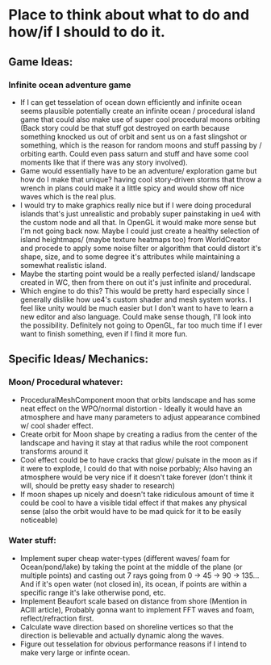 # Place to think about what to do and how/if I should to do it.

## Game Ideas:
### Infinite ocean adventure game
* If I can get tesselation of ocean down efficiently and infinite ocean seems plausible potentially create an infinite ocean / procedural island game that could also make use of super cool procedural moons orbiting (Back story could be that stuff got destroyed on earth because something knocked us out of orbit and sent us on a fast slingshot or something, which is the reason for random moons and stuff passing by / orbiting earth. Could even pass saturn and stuff and have some cool moments like that if there was any story involved). 
* Game would essentially have to be an adventure/ exploration game but how do I make that unique? 
having cool story-driven storms that throw a wrench in plans could make it a little spicy and would show off nice waves which is the real plus.
* I would try to make graphics really nice but if I were doing procedural islands that's just unrealistic and probably super painstaking in ue4 with the custom node and all that. In OpenGL it would make more sense but I'm not going back now. Maybe I could just create a healthy selection of island heightmaps/ (maybe texture heatmaps too) from WorldCreator and procede to apply some noise filter or algorithm that could distort it's shape, size, and to some degree it's attributes while maintaining a somewhat realistic island.
* Maybe the starting point would be a really perfected island/ landscape created in WC, then from there on out it's just infinite and procedural. 
* Which engine to do this? 
This would be pretty hard especially since I generally dislike how ue4's custom shader and mesh system works. I feel like unity would be much easier but I don't want to have to learn a new editor and also language. Could make sense though, I'll look into the possibility. Definitely not going to OpenGL, far too much time if I ever want to finish something, even if I find it more fun.

## Specific Ideas/ Mechanics:
### Moon/ Procedural whatever:
* ProceduralMeshComponent moon that orbits landscape and has some neat effect on the WPO/normal distortion - 
Ideally it would have an atmosphere and have many parameters to adjust appearance combined w/ cool shader effect. 
* Create orbit for Moon shape by creating a radius from the center of the landscape and having it stay at that radius while the root component transforms around it
* Cool effect could be to have cracks that glow/ pulsate in the moon as if it were to explode, I could do that with noise porbably; Also having an atmosphere would be very nice if it doesn't take forever (don't think it will, should be pretty easy shader to research)
* If moon shapes up nicely and doesn't take ridiculous amount of time it could be cool to have a visible tidal effect if that makes any physical sense (also the orbit would have to be mad quick for it to be easily noticeable)

### Water stuff:
* Implement super cheap water-types (different waves/ foam for Ocean/pond/lake) by taking the point at the middle
of the plane (or multiple points) and casting out 7 rays going from 0 -> 45 -> 90 -> 135... And if it's open water
(not closed in), its ocean, if points are within a specific range it's lake otherwise pond, etc.
* Implement Beaufort scale based on distance from shore (Mention in ACIII article), Probably gonna want to implement FFT waves and foam, reflect/refraction first.
* Calculate wave direction based on shoreline vertices so that the direction is believable and actually dynamic along the waves.
* Figure out tesselation for obvious performance reasons if I intend to make very large or infinte ocean.
